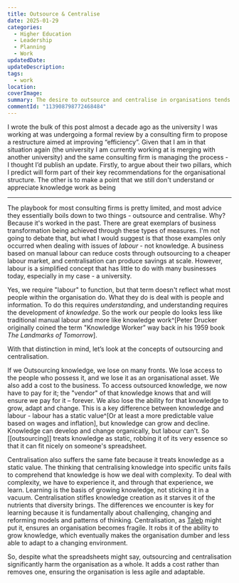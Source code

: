 ```yaml
---
title: Outsource & Centralise
date: 2025-01-29
categories:
  - Higher Education
  - Leadership
  - Planning
  - Work
updatedDate: 
updateDescription: 
tags:
  - work
location: 
coverImage: 
summary: The desire to outsource and centralise in organisations tends to do more harm and cost more when it comes to knowledge work.
commentId: "113908798772468484"
---
```

I wrote the bulk of this post almost a decade ago as the university I was working at was undergoing a formal review by a consulting firm to propose a restructure aimed at improving “efficiency”. Given that I am in that situation again (the university I am currently working at is merging with another university) and the same consulting firm is managing the process - I thought I’d publish an update. Firstly, to argue about their two pillars, which I predict will form part of their key recommendations for the organisational structure. The other is to make a point that we still don't understand or appreciate knowledge work as being 

---

The playbook for most consulting firms is pretty limited, and most advice they essentially boils down to two things - outsource and centralise. Why? Because it's worked in the past. There are great exemplars of business transformation being achieved through these types of measures. I'm not going to debate that, but what I would suggest is that those examples only occurred when dealing with issues of *labour* - not knowledge. A business based on manual labour can reduce costs through outsourcing to a cheaper labour market, and centralisation can produce savings at scale. However, labour is a simplified concept that has little to do with many businesses today, especially in my case - a university.

Yes, we require "labour" to function, but that term doesn't reflect what most people within the organisation do. What they do is deal with is people and information. To do this requires *understanding*, and understanding requires the development of *knowledge*. So the work our people do looks less like traditional manual labour and more like knowledge work^[Peter Drucker originally coined the term "Knowledge Worker” way back in his 1959 book *The Landmarks of Tomorrow*]. 

With that distinction in mind, let’s look at the concepts of outsourcing and centralisation.

If we Outsourcing knowledge, we lose on many fronts. We lose access to the people who possess it, and we lose it as an organisational asset. We also add a cost to the business. To access outsourced knowledge, we now have to pay for it; the "vendor" of that knowledge knows that and will ensure we pay for it – forever. We also lose the ability for that knowledge to grow, adapt and change. This is a key difference between knowledge and labour - labour has a static value^[Or at least a more predictable value based on wages and inflation], but knowledge can grow and decline. Knowledge can develop and change organically, but labour can't. So [[outsourcing]] treats knowledge as static, robbing it of its very essence so that it can fit nicely on someone's spreadsheet.

Centralisation also suffers the same fate because it treats knowledge as a static value. The thinking that centralising knowledge into specific units fails to comprehend that knowledge is how we deal with complexity. To deal with complexity, we have to experience it, and through that experience, we learn. Learning is the basis of growing knowledge, not sticking it in a vacuum. Centralisation stifles knowledge creation as it starves it of the nutrients that diversity brings. The differences we encounter is key for learning because it is fundamentally about challenging, changing and reforming models and patterns of thinking. Centralisation, as [Taleb](http://en.wikipedia.org/wiki/Antifragile) might put it, ensures an organisation becomes fragile. It robs it of the ability to grow knowledge, which eventually makes the organisation dumber and less able to adapt to a changing environment.

So, despite what the spreadsheets might say, outsourcing and centralisation significantly harm the organisation as a whole. It adds a cost rather than removes one, ensuring the organisation is less agile and adaptable.